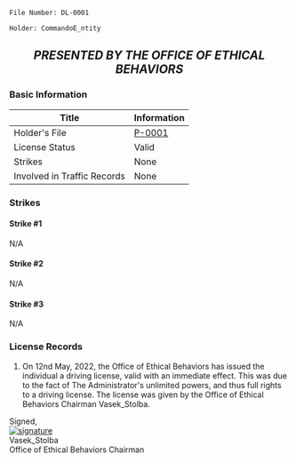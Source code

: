 ```
File Number: DL-0001

Holder: CommandoE_ntity
```
## <p align="center"><i><b> PRESENTED BY THE OFFICE OF ETHICAL BEHAVIORS </i></b><p>

### Basic Information
  
  Title | Information
  --- | ---
  Holder's File | [P-0001](https://github.com/VasekStolba/-SCPF-V-Foundation-Logging-System/blob/d596a9fa48f38bfb027dab82a1de9590ca8dbe6d/Personnel%20Records/%22CommandoE_ntity%22%20(P-0001).md)
  License Status | Valid
  Strikes | None
  Involved in Traffic Records | None
  
### Strikes
  
#### Strike #1
  N/A
#### Strike #2
  N/A
#### Strike #3
  N/A
  
### License Records
  1. On 12nd May, 2022, the Office of Ethical Behaviors has issued the individual a driving license, valid with an immediate effect. This was due to the fact of The Administrator's unlimited powers, and thus full rights to a driving license. The license was given by the Office of Ethical Behaviors Chairman Vasek_Stolba.

Signed,<br>
[![signature](https://user-images.githubusercontent.com/102462491/167309047-d2b38bcf-6672-400f-ae8e-301239eed647.jpg "Vasek_Stolba")](https://github.com/VasekStolba/-SCPF-V-Foundation-Logging-System/blob/main/Legislation/%22Criminal%20Procedure%22%20(A-003).md)<br>
Vasek_Stolba<br>Office of Ethical Behaviors Chairman
